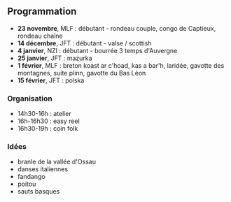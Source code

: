 ## Programmation

- **23 novembre**, MLF : débutant - rondeau couple, congo de Captieux, rondeau chaîne
- **14 décembre**, JFT : débutant - valse / scottish
- **4 janvier**, NZI : débutant - bourrée 3 temps d'Auvergne
- **25 janvier**, JFT : mazurka
- **1 février**, MLF : breton koast ar c'hoad, kas a bar'h, laridée, gavotte des montagnes, suite plinn, gavotte du Bas Léon
- **15 février**, JFT : polska

### Organisation

- 14h30-16h : atelier
- 16h-16h30 : easy reel
- 16h30-19h : coin folk

### Idées

- branle de la vallée d'Ossau
- danses italiennes
- fandango
- poitou
- sauts basques
